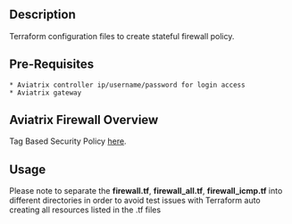 Description
-----------
  Terraform configuration files to create stateful firewall policy.

Pre-Requisites
--------------
    * Aviatrix controller ip/username/password for login access
    * Aviatrix gateway

Aviatrix Firewall Overview
------------------------------
Tag Based Security Policy [here](https://docs.aviatrix.com/HowTos/tag_firewall.html).

Usage
-----
Please note to separate the **firewall.tf**, **firewall_all.tf**, **firewall_icmp.tf** into different directories in order to avoid test issues with Terraform auto creating all resources listed in the .tf files
